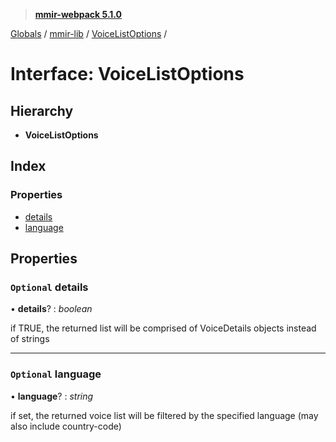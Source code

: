 > **[mmir-webpack 5.1.0](../README.md)**

[Globals](../README.md) / [mmir-lib](../modules/mmir_lib.md) / [VoiceListOptions](mmir_lib.voicelistoptions.md) /

# Interface: VoiceListOptions

## Hierarchy

* **VoiceListOptions**

## Index

### Properties

* [details](mmir_lib.voicelistoptions.md#optional-details)
* [language](mmir_lib.voicelistoptions.md#optional-language)

## Properties

### `Optional` details

• **details**? : *boolean*

if TRUE, the returned list will be comprised of VoiceDetails objects instead of strings

___

### `Optional` language

• **language**? : *string*

if set, the returned voice list will be filtered by the specified language (may also include country-code)